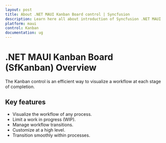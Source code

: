 ```yaml
---
layout: post
title: About .NET MAUI Kanban Board control | Syncfusion
description: Learn here all about introduction of Syncfusion .NET MAUI Kanban Board (SfKanban) control, its elements and more.
platform: maui
control: Kanban
documentation: ug
---
```


# .NET MAUI Kanban Board (SfKanban) Overview

The Kanban control is an efficient way to visualize a workflow at each stage of completion.

## Key features

* Visualize the workflow of any process.
* Limit a work in progress (WIP).
* Manage workflow transitions.
* Customize at a high level.
* Transition smoothly within processes.
